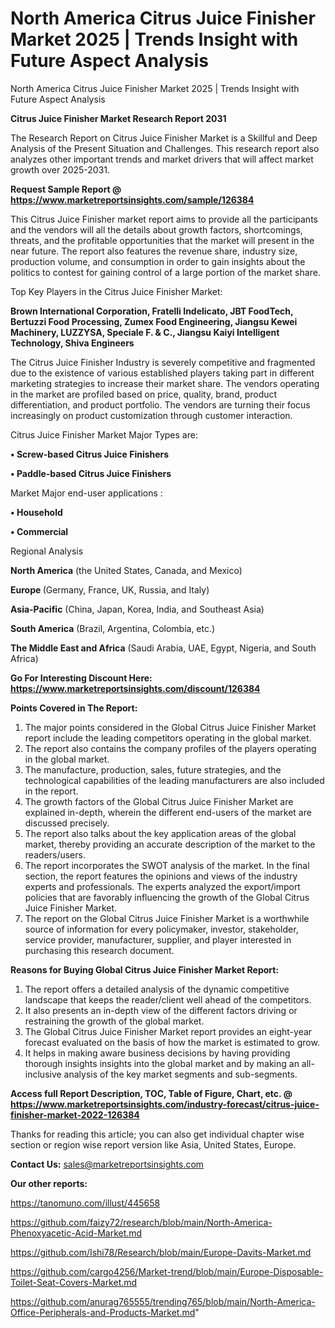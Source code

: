 # North America Citrus Juice Finisher Market 2025 | Trends Insight with Future Aspect Analysis
North America Citrus Juice Finisher Market 2025 | Trends Insight with Future Aspect Analysis

<strong>Citrus Juice Finisher Market Research Report 2031</strong>

The Research Report on Citrus Juice Finisher Market is a Skillful and Deep Analysis of the Present Situation and Challenges. This research report also analyzes other important trends and market drivers that will affect market growth over 2025-2031.

<strong>Request Sample Report @ <a href=https://www.marketreportsinsights.com/sample/126384>https://www.marketreportsinsights.com/sample/126384</a></strong>

This Citrus Juice Finisher market report aims to provide all the participants and the vendors will all the details about growth factors, shortcomings, threats, and the profitable opportunities that the market will present in the near future. The report also features the revenue share, industry size, production volume, and consumption in order to gain insights about the politics to contest for gaining control of a large portion of the market share.

Top Key Players in the Citrus Juice Finisher Market:

<strong>Brown International Corporation, Fratelli Indelicato, JBT FoodTech, Bertuzzi Food Processing, Zumex Food Engineering, Jiangsu Kewei Machinery, LUZZYSA, Speciale F. & C., Jiangsu Kaiyi Intelligent Technology, Shiva Engineers</strong>

The Citrus Juice Finisher Industry is severely competitive and fragmented due to the existence of various established players taking part in different marketing strategies to increase their market share. The vendors operating in the market are profiled based on price, quality, brand, product differentiation, and product portfolio. The vendors are turning their focus increasingly on product customization through customer interaction.

Citrus Juice Finisher Market Major Types are:

<strong>• Screw-based Citrus Juice Finishers

• Paddle-based Citrus Juice Finishers</strong>

Market Major end-user applications :

<strong>• Household

• Commercial</strong>

Regional Analysis

</u><strong><b>North America</b></strong> (the United States, Canada, and Mexico)

<strong><b>Europe </b></strong>(Germany, France, UK, Russia, and Italy)

<strong><b>Asia-Pacific</b></strong> (China, Japan, Korea, India, and Southeast Asia)

<strong><b>South America</b></strong> (Brazil, Argentina, Colombia, etc.)

<strong><b>The Middle East and Africa</b></strong> (Saudi Arabia, UAE, Egypt, Nigeria, and South Africa)

<strong>Go For Interesting Discount Here: <a href=https://www.marketreportsinsights.com/discount/126384>https://www.marketreportsinsights.com/discount/126384</a></strong>

<strong>Points Covered in The Report:</strong>
<ol>
  <li>The major points considered in the Global Citrus Juice Finisher Market report include the leading competitors operating in the global market.</li>
  <li>The report also contains the company profiles of the players operating in the global market.</li>
  <li>The manufacture, production, sales, future strategies, and the technological capabilities of the leading manufacturers are also included in the report.</li>
  <li>The growth factors of the Global Citrus Juice Finisher Market are explained in-depth, wherein the different end-users of the market are discussed precisely.</li>
  <li>The report also talks about the key application areas of the global market, thereby providing an accurate description of the market to the readers/users.</li>
  <li>The report incorporates the SWOT analysis of the market. In the final section, the report features the opinions and views of the industry experts and professionals. The experts analyzed the export/import policies that are favorably influencing the growth of the Global Citrus Juice Finisher Market.</li>
  <li>The report on the Global Citrus Juice Finisher Market is a worthwhile source of information for every policymaker, investor, stakeholder, service provider, manufacturer, supplier, and player interested in purchasing this research document.</li>
</ol>
<strong>Reasons for Buying Global Citrus Juice Finisher Market Report:</strong>

<ol>
  <li>The report offers a detailed analysis of the dynamic competitive landscape that keeps the reader/client well ahead of the competitors.</li>
  <li>It also presents an in-depth view of the different factors driving or restraining the growth of the global market.</li>
  <li>The Global Citrus Juice Finisher Market report provides an eight-year forecast evaluated on the basis of how the market is estimated to grow.</li>
  <li>It helps in making aware business decisions by having providing thorough insights insights into the global market and by making an all-inclusive analysis of the key market segments and sub-segments.</li>
</ol>
<strong>Access full Report Description, TOC, Table of Figure, Chart, etc. @ <a href=https://www.marketreportsinsights.com/industry-forecast/citrus-juice-finisher-market-2022-126384>https://www.marketreportsinsights.com/industry-forecast/citrus-juice-finisher-market-2022-126384</a></strong>


Thanks for reading this article; you can also get individual chapter wise section or region wise report version like Asia, United States, Europe.

<strong>Contact Us:</strong>
sales@marketreportsinsights.com

<strong>Our other reports:</strong>

<a href=https://tanomuno.com/illust/445658>https://tanomuno.com/illust/445658</a>

<a href=https://github.com/faizy72/research/blob/main/North-America-Phenoxyacetic-Acid-Market.md>https://github.com/faizy72/research/blob/main/North-America-Phenoxyacetic-Acid-Market.md</a>

<a href=https://github.com/Ishi78/Research/blob/main/Europe-Davits-Market.md>https://github.com/Ishi78/Research/blob/main/Europe-Davits-Market.md</a>

<a href=https://github.com/cargo4256/Market-trend/blob/main/Europe-Disposable-Toilet-Seat-Covers-Market.md>https://github.com/cargo4256/Market-trend/blob/main/Europe-Disposable-Toilet-Seat-Covers-Market.md</a>

<a href=https://github.com/anurag765555/trending765/blob/main/North-America-Office-Peripherals-and-Products-Market.md>https://github.com/anurag765555/trending765/blob/main/North-America-Office-Peripherals-and-Products-Market.md</a>"
